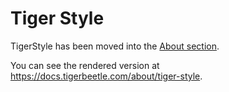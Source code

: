 # Tiger Style

TigerStyle has been moved into the [About section](./about/tiger-style.md).

You can see the rendered version at <https://docs.tigerbeetle.com/about/tiger-style>.
